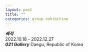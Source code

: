 ```yaml
---
layout: post
title: ""
categories: group_exhibition
---
```


***궤적***<br>
2022.10.18 - 2022.12.27<br>
***021 Gallery*** Daegu, Republic of Korea<br>

<img srcset="https://dlytasy0vre7p.cloudfront.net/221018-221227_021_Gallery/0_1086x724.jpg 1086w,
             https://dlytasy0vre7p.cloudfront.net/221018-221227_021_Gallery/0_2172x1448.jpg 2172w,
             https://dlytasy0vre7p.cloudfront.net/221018-221227_021_Gallery/0_4344x2896.jpg 4344w" alt="">

<img srcset="https://dlytasy0vre7p.cloudfront.net/221018-221227_021_Gallery/1_1086x724.jpg 1086w,
             https://dlytasy0vre7p.cloudfront.net/221018-221227_021_Gallery/1_2172x1448.jpg 2172w,
             https://dlytasy0vre7p.cloudfront.net/221018-221227_021_Gallery/1_4344x2896.jpg 4344w" alt="">

<img srcset="https://dlytasy0vre7p.cloudfront.net/221018-221227_021_Gallery/2_890x680.jpg 890w,
             https://dlytasy0vre7p.cloudfront.net/221018-221227_021_Gallery/2_1780x1360.jpg 1780w,
             https://dlytasy0vre7p.cloudfront.net/221018-221227_021_Gallery/2_3561x2720.jpg 3561w" alt="">

<img srcset="https://dlytasy0vre7p.cloudfront.net/221018-221227_021_Gallery/3_886x624.jpg 886w,
             https://dlytasy0vre7p.cloudfront.net/221018-221227_021_Gallery/3_1771x1248.jpg 1771w,
             https://dlytasy0vre7p.cloudfront.net/221018-221227_021_Gallery/3_3542x2496.jpg 3542w" alt="">

<img srcset="https://dlytasy0vre7p.cloudfront.net/221018-221227_021_Gallery/4_1090x727.jpg 1090w,
             https://dlytasy0vre7p.cloudfront.net/221018-221227_021_Gallery/4_2181x1453.jpg 2181w,
             https://dlytasy0vre7p.cloudfront.net/221018-221227_021_Gallery/4_4361x2906.jpg 4361w" alt="">

<img srcset="https://dlytasy0vre7p.cloudfront.net/221018-221227_021_Gallery/5_972x668.jpg 972w,
             https://dlytasy0vre7p.cloudfront.net/221018-221227_021_Gallery/5_1944x1336.jpg 1944w,
             https://dlytasy0vre7p.cloudfront.net/221018-221227_021_Gallery/5_3887x2671.jpg 3887w" alt="">

<img srcset="https://dlytasy0vre7p.cloudfront.net/221018-221227_021_Gallery/6_500x750.jpg 500w,
             https://dlytasy0vre7p.cloudfront.net/221018-221227_021_Gallery/6_1000x1500.jpg 1000w,
             https://dlytasy0vre7p.cloudfront.net/221018-221227_021_Gallery/6_2000x3000.jpg 2000w" alt="">

<img srcset="https://dlytasy0vre7p.cloudfront.net/221018-221227_021_Gallery/7_458x714.jpg 458w,
             https://dlytasy0vre7p.cloudfront.net/221018-221227_021_Gallery/7_915x1428.jpg 915w,
             https://dlytasy0vre7p.cloudfront.net/221018-221227_021_Gallery/7_1830x2856.jpg 1830w" alt="">

<img srcset="https://dlytasy0vre7p.cloudfront.net/221018-221227_021_Gallery/8_1079x716.jpg 1079w,
             https://dlytasy0vre7p.cloudfront.net/221018-221227_021_Gallery/8_2157x1432.jpg 2157w,
             https://dlytasy0vre7p.cloudfront.net/221018-221227_021_Gallery/8_4315x2864.jpg 4315w" alt="">

<img srcset="https://dlytasy0vre7p.cloudfront.net/221018-221227_021_Gallery/9_750x500.jpg 750w,
             https://dlytasy0vre7p.cloudfront.net/221018-221227_021_Gallery/9_1500x1000.jpg 1500w,
             https://dlytasy0vre7p.cloudfront.net/221018-221227_021_Gallery/9_3000x2000.jpg 3000w" alt="">

<img srcset="https://dlytasy0vre7p.cloudfront.net/221018-221227_021_Gallery/10_726x1088.jpg 726w,
             https://dlytasy0vre7p.cloudfront.net/221018-221227_021_Gallery/10_1451x2176.jpg 1451w,
             https://dlytasy0vre7p.cloudfront.net/221018-221227_021_Gallery/10_2902x4352.jpg 2902w" alt="">

<img srcset="https://dlytasy0vre7p.cloudfront.net/221018-221227_021_Gallery/11_1086x724.jpg 1086w,
             https://dlytasy0vre7p.cloudfront.net/221018-221227_021_Gallery/11_2172x1448.jpg 2172w,
             https://dlytasy0vre7p.cloudfront.net/221018-221227_021_Gallery/11_4344x2896.jpg 4344w" alt="">

<img srcset="https://dlytasy0vre7p.cloudfront.net/221018-221227_021_Gallery/12_1074x711.jpg 1074w,
             https://dlytasy0vre7p.cloudfront.net/221018-221227_021_Gallery/12_2148x1423.jpg 2148w,
             https://dlytasy0vre7p.cloudfront.net/221018-221227_021_Gallery/12_4297x2846.jpg 4297w" alt="">

<img srcset="https://dlytasy0vre7p.cloudfront.net/221018-221227_021_Gallery/13_1075x718.jpg 1075w,
             https://dlytasy0vre7p.cloudfront.net/221018-221227_021_Gallery/13_2150x1436.jpg 2150w,
             https://dlytasy0vre7p.cloudfront.net/221018-221227_021_Gallery/13_4301x2872.jpg 4301w" alt="">

<img srcset="https://dlytasy0vre7p.cloudfront.net/221018-221227_021_Gallery/14_1035x697.jpg 1035w,
             https://dlytasy0vre7p.cloudfront.net/221018-221227_021_Gallery/14_2070x1393.jpg 2070w,
             https://dlytasy0vre7p.cloudfront.net/221018-221227_021_Gallery/14_4140x2787.jpg 4140w" alt="">            

<img srcset="https://dlytasy0vre7p.cloudfront.net/221018-221227_021_Gallery/15_373x500.jpg 373w,
             https://dlytasy0vre7p.cloudfront.net/221018-221227_021_Gallery/15_746x1000.jpg 746w,
             https://dlytasy0vre7p.cloudfront.net/221018-221227_021_Gallery/15_1493x1999.jpg 1493w" alt="">      

<img srcset="https://dlytasy0vre7p.cloudfront.net/221018-221227_021_Gallery/16_373x500.jpg 373w,
             https://dlytasy0vre7p.cloudfront.net/221018-221227_021_Gallery/16_746x1000.jpg 746w,
             https://dlytasy0vre7p.cloudfront.net/221018-221227_021_Gallery/16_1493x1999.jpg 1493w" alt="">   

<img srcset="https://dlytasy0vre7p.cloudfront.net/221018-221227_021_Gallery/17_373x500.jpg 373w,
             https://dlytasy0vre7p.cloudfront.net/221018-221227_021_Gallery/17_746x1000.jpg 746w,
             https://dlytasy0vre7p.cloudfront.net/221018-221227_021_Gallery/17_1493x1999.jpg 1493w" alt="">

<img srcset="https://dlytasy0vre7p.cloudfront.net/221018-221227_021_Gallery/18_373x500.jpg 373w,
             https://dlytasy0vre7p.cloudfront.net/221018-221227_021_Gallery/18_746x1000.jpg 746w,
             https://dlytasy0vre7p.cloudfront.net/221018-221227_021_Gallery/18_1493x1999.jpg 1493w" alt="">

<img srcset="https://dlytasy0vre7p.cloudfront.net/221018-221227_021_Gallery/19_373x500.jpg 373w,
             https://dlytasy0vre7p.cloudfront.net/221018-221227_021_Gallery/19_746x1000.jpg 746w,
             https://dlytasy0vre7p.cloudfront.net/221018-221227_021_Gallery/19_1493x1999.jpg 1493w" alt="">

<img srcset="https://dlytasy0vre7p.cloudfront.net/221018-221227_021_Gallery/20_373x500.jpg 373w,
             https://dlytasy0vre7p.cloudfront.net/221018-221227_021_Gallery/20_746x1000.jpg 746w,
             https://dlytasy0vre7p.cloudfront.net/221018-221227_021_Gallery/20_1493x1999.jpg 1493w" alt="">

<img srcset="https://dlytasy0vre7p.cloudfront.net/221018-221227_021_Gallery/21_373x500.jpg 373w,
             https://dlytasy0vre7p.cloudfront.net/221018-221227_021_Gallery/21_746x1000.jpg 746w,
             https://dlytasy0vre7p.cloudfront.net/221018-221227_021_Gallery/21_1493x1999.jpg 1493w" alt="">

<img srcset="https://dlytasy0vre7p.cloudfront.net/221018-221227_021_Gallery/22_373x500.jpg 373w,
             https://dlytasy0vre7p.cloudfront.net/221018-221227_021_Gallery/22_746x1000.jpg 746w,
             https://dlytasy0vre7p.cloudfront.net/221018-221227_021_Gallery/22_1493x1999.jpg 1493w" alt="">